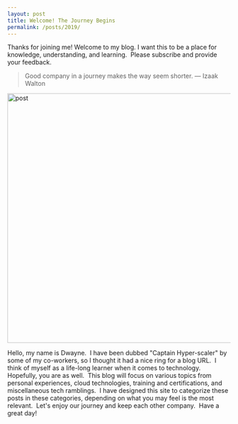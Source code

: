 ```yaml
---
layout: post
title: Welcome! The Journey Begins
permalink: /posts/2019/
---
```


<p>Thanks for joining me! Welcome to my blog. I want this to be a place for knowledge, understanding, and learning.&nbsp; Please subscribe and provide your feedback.</p>
<blockquote>
<p>Good company in a journey makes the way seem shorter. — Izaak Walton</p>
</blockquote>
<p><img class="size-full wp-image-7" src="https://twentysixteendemo.files.wordpress.com/2015/11/post.png" alt="post" width="1000" height="563"></p>
<p>Hello, my name is Dwayne.&nbsp; I have been dubbed "Captain Hyper-scaler" by some of my co-workers, so I thought it had a nice ring for a blog URL.&nbsp; I think of myself as a life-long learner when it comes to technology.&nbsp; Hopefully, you are as well.&nbsp; This blog will focus on various topics from personal experiences, cloud technologies, training and certifications, and miscellaneous tech ramblings.&nbsp; I have designed this site to categorize these posts in these categories, depending on what you may feel is the most relevant.&nbsp; Let's enjoy our journey and keep each other company.&nbsp; Have a great day!</p>

<!-- wp:paragraph -->
<p></p>
<!-- /wp:paragraph -->